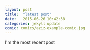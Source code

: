 ```yaml
---
layout: post
title:  "latest post"
date:   2015-06-26 10:42:38
categories: jekyll update
comic: comics/aziz-example-comic.jpg
---
```

I'm the most recent post
